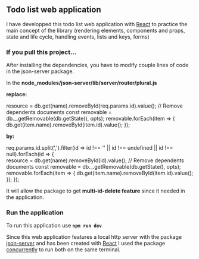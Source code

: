 ## Todo list web application

I have developped this todo list web application with [React](https://reactjs.org/) to practice the main concept of the library (rendering elements, components and props, state and life cycle, handling events, lists and keys, forms)

### If you pull this project...

After installing the dependencies, you have to modify couple lines of code in the json-server package.

In the **node_modules/json-server/lib/server/router/plural.js** 

**replace:**

resource = db.get(name).removeById(req.params.id).value(); // Remove dependents documents
const removable = db._.getRemovable(db.getState(), opts);
removable.forEach(item => {
db.get(item.name).removeById(item.id).value();
});

**by:**

req.params.id.split(',').filter(id => id !== '' || id !== undefined || id !== null).forEach(id => {		
  resource = db.get(name).removeById(id).value(); // Remove dependents documents
  const removable = db._.getRemovable(db.getState(), opts);
  removable.forEach(item => {
	db.get(item.name).removeById(item.id).value();
  });
});

It will allow the package to get **multi-id-delete feature** since it needed in the application.

### Run the application

To run this application use **`npm run dev`**

Since this web application features a local http server with the package [json-server](https://www.npmjs.com/package/json-server) and has been created with [React](https://reactjs.org/) I used the package [concurrently](https://www.npmjs.com/package/concurrently) to run both on the same terminal.